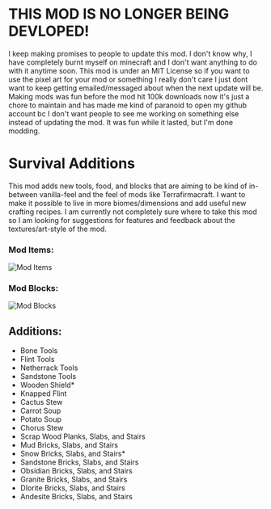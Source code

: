 # THIS MOD IS NO LONGER BEING DEVLOPED!
I keep making promises to people to update this mod. I don't know why, I have completely burnt myself on minecraft and I don't want anything to do with it anytime soon. This mod is under an MIT License so if you want to use the pixel art for your mod or something I really don't care I just dont want to keep getting emailed/messaged about when the next update will be. Making mods was fun before the mod hit 100k downloads now it's just a chore to maintain and has made me kind of paranoid to open my github account bc I don't want people to see me working on something else instead of updating the mod. It was fun while it lasted, but I'm done modding.

# Survival Additions

This mod adds new tools, food, and blocks that are aiming to be kind of in-between vanilla-feel and the feel of mods like Terrafirmacraft. I want to make it possible to live in more biomes/dimensions and add useful new crafting recipes. I am currently not completely sure where to take this mod so I am looking for suggestions for features and feedback about the textures/art-style of the mod.

### Mod Items:
![Mod Items](https://i.imgur.com/OwBCzYm.png)

### Mod Blocks:
![Mod Blocks](https://i.imgur.com/HOQmygG.png)

## Additions:
* Bone Tools
* Flint Tools
* Netherrack Tools
* Sandstone Tools
* Wooden Shield*
* Knapped Flint
* Cactus Stew
* Carrot Soup
* Potato Soup
* Chorus Stew
* Scrap Wood Planks, Slabs, and Stairs
* Mud Bricks, Slabs, and Stairs
* Snow Bricks, Slabs, and Stairs*
* Sandstone Bricks, Slabs, and Stairs
* Obsidian Bricks, Slabs, and Stairs
* Granite Bricks, Slabs, and Stairs
* DIorite Bricks, Slabs, and Stairs
* Andesite Bricks, Slabs, and Stairs
